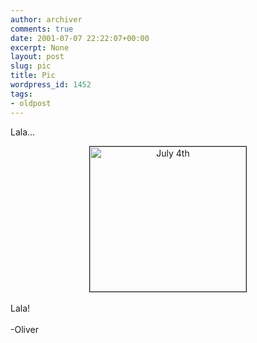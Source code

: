 ```yaml
---
author: archiver
comments: true
date: 2001-07-07 22:22:07+00:00
excerpt: None
layout: post
slug: pic
title: Pic
wordpress_id: 1452
tags:
- oldpost
---
```


Lala...<br /><center><img src="http://www.oliverweb.com/newsimages/july4.jpg" width=250 height=232 border=1 alt="July 4th"></center><br />Lala!<br /><br />-Oliver